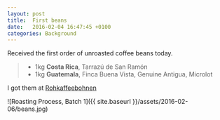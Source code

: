 ```yaml
---
layout: post
title:  First beans
date:   2016-02-04 16:47:45 +0100
categories: Background
---
```


Received the first order of unroasted coffee beans today.  

> * 1kg **Costa Rica**, Tarrazú de San Ramón
> * 1kg **Guatemala**, Finca Buena Vista, Genuine Antigua, Microlot

I got them at [Rohkaffeebohnen](http://www.rohkaffeebohnen.de)

![Roasting Process, Batch 1]({{ site.baseurl }}/assets/2016-02-06/beans.jpg)
